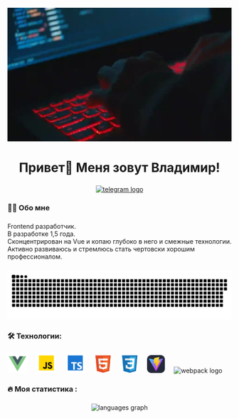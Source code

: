 <br clear="both">

<div align="center">
  <img height="300" width="600" src="./assets/4rZA5D22301iMgrUNd.webp"  />
</div>

###

<h1 align="center">Привет👋 Меня зовут Владимир!</h1>

###

<div align="center">
  <a href="https://t.me/gavrilovph" target="_blank">
    <img src="https://img.shields.io/static/v1?message=Telegram&logo=telegram&label=&color=2CA5E0&logoColor=white&labelColor=&style=for-the-badge" height="25" alt="telegram logo"  />
  </a>
</div>

###

<h3 align="left">👨‍💻  Обо мне</h3>

###

<p align="left">Frontend разработчик. <br>В разработке 1,5 года. <br>Сконцентрирован на Vue и копаю глубоко в него и смежные технологии. <br>Активно развиваюсь и стремлюсь стать чертовски хорошим профессионалом.</p>

###

<p align="center">
 <img width="600" src="./assets/github-snake.svg" alt="snake"/>
</p>

###

<h3 align="left">🛠 Технологии:</h3>

###

<div align="left">
  <img src="./icons/vue-js_icon.svg" height="45" alt="vue logo"  />
  <img width="12" />
  <img src="./icons/javascript_icon.svg" height="45" alt="javascript logo"  />
  <img width="12" />
  <img src="./icons/typescript_icon.svg" height="45" alt="javascript logo"  />
  <img width="12" />
  <img src="./icons/html_icon.svg" height="40" alt="html5 logo"  />
  <img width="12" />
  <img src="./icons/css_icon.svg" height="40" alt="css3 logo"  />
  <img width="12" />
  <img src="./icons/vite_icon.svg" height="40" alt="vite logo"  />
  <img width="12" />
  <img src="https://cdn.simpleicons.org/webpack/8DD6F9" height="40" alt="webpack logo"  />
  <img width="12" />
</div>

###

<h3 align="left">🔥   Моя статистика :</h3>

###

<!-- <div align="center">
  <img src="https://streak-stats.demolab.com?user=gavrilovvladimir&locale=en&mode=daily&theme=dark&hide_border=false&border_radius=5&order=3" height="220" alt="streak graph"  />
</div> -->

###

<div align="center">
  <img src="https://github-readme-stats.vercel.app/api/top-langs?username=gavrilovvladimir&locale=en&hide_title=false&layout=compact&card_width=320&langs_count=5&theme=dracula&hide_border=false&order=2" height="220" alt="languages graph"  />
</div>

###